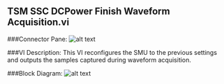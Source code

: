 ## **TSM SSC DCPower Finish Waveform Acquisition.vi**
###Connector Pane:
![alt text](/Instrument%20Control/DCPower/Waveform%20Acquisition/TSM%20SSC%20DCPower%20Finish%20Waveform%20Acquisition.vic.png "TSM SSC DCPower Finish Waveform Acquisition.vi connector pane")

###VI Description:
This VI reconfigures the SMU to the previous settings and outputs the samples captured during waveform acquisition.

###Block Diagram:
![alt text](/Instrument%20Control/DCPower/Waveform%20Acquisition/TSM%20SSC%20DCPower%20Finish%20Waveform%20Acquisition.vid.png "TSM SSC DCPower Finish Waveform Acquisition.vi block diagram")
